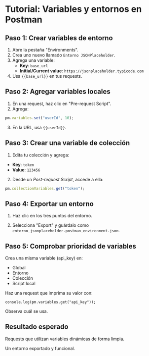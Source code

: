 # Tutorial: Variables y entornos en Postman

## Paso 1: Crear variables de entorno
1. Abre la pestaña "Environments".
2. Crea uno nuevo llamado `Entorno JSONPlaceholder`.
3. Agrega una variable:
   - **Key**: `base_url`
   - **Initial/Current value**: `https://jsonplaceholder.typicode.com`
4. Usa `{{base_url}}` en tus requests.

## Paso 2: Agregar variables locales
1. En una request, haz clic en "Pre-request Script".
2. Agrega:
```javascript
pm.variables.set("userId", 10);
```

3. En la URL, usa `{{userId}}`.


## Paso 3: Crear una variable de colección

1. Edita tu colección y agrega:

- **Key**: `token`
- **Value**: `123456`

2. Desde un *Post-request Script*, accede a ella:

```javascript
pm.collectionVariables.get("token");
```

## Paso 4: Exportar un entorno

1. Haz clic en los tres puntos del entorno.

2. Selecciona "Export" y guárdalo como `entorno_jsonplaceholder.postman_environment.json`.

## Paso 5: Comprobar prioridad de variables

Crea una misma variable (api_key) en:

- Global
- Entorno
- Colección
- Script local

Haz una request que imprima su valor con:

```jsvascript
console.log(pm.variables.get("api_key"));
```

Observa cuál se usa.

## Resultado esperado

Requests que utilizan variables dinámicas de forma limpia.

Un entorno exportado y funcional.
